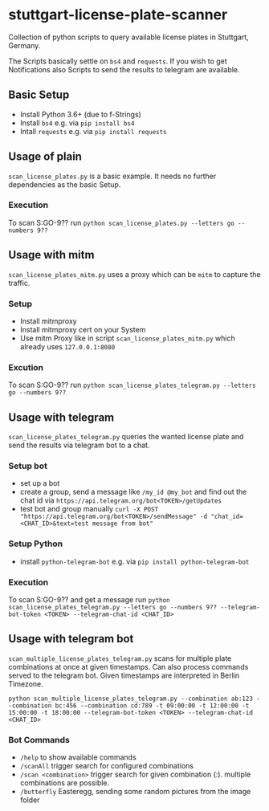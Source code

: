 # stuttgart-license-plate-scanner
Collection of python scripts to query available license plates in Stuttgart, Germany.

The Scripts basically settle on `bs4` and `requests`.
If you wish to get Notifications also Scripts to send the results to telegram are available.

## Basic Setup
* Install Python 3.6+ (due to f-Strings)
* Install `bs4` e.g. via `pip install bs4`
* Intall `requests` e.g. via `pip install requests`

## Usage of plain
`scan_license_plates.py` is a basic example. It needs no further dependencies as the basic Setup.

### Execution
To scan S:GO-9?? run `python scan_license_plates.py --letters go --numbers 9??`

## Usage with mitm
`scan_license_plates_mitm.py` uses a proxy which can be `mitm` to capture the traffic.
### Setup
* Install mitmproxy
* Install mitmproxy cert on your System
* Use mitm Proxy like in script `scan_license_plates_mitm.py` which already uses `127.0.0.1:8080`

### Excution
To scan S:GO-9?? run `python scan_license_plates_telegram.py --letters go --numbers 9??`

## Usage with telegram
`scan_license_plates_telegram.py` queries the wanted license plate and send the results via telegram bot to a chat.

### Setup bot
* set up a bot
* create a group, send a message like `/my_id @my_bot` and find out the chat id via `https://api.telegram.org/bot<TOKEN>/getUpdates`
* test bot and group manually `curl -X POST "https://api.telegram.org/bot<TOKEN>/sendMessage" -d "chat_id=<CHAT_ID>&text=test message from bot"`

### Setup Python
* install `python-telegram-bot` e.g. via `pip install python-telegram-bot`

### Execution
To scan S:GO-9?? and get a message run `python scan_license_plates_telegram.py --letters go --numbers 9?? --telegram-bot-token <TOKEN> --telegram-chat-id <CHAT_ID>`

## Usage with telegram bot
`scan_multiple_license_plates_telegram.py` scans for multiple plate combinations at once at given timestamps. Can also process commands served to the telegram bot. Given timestamps are interpreted in Berlin Timezone.

`python scan_multiple_license_plates_telegram.py --combination ab:123 --combination bc:456 --combination cd:789 -t 09:00:00 -t 12:00:00 -t 15:00:00 -t 18:00:00 --telegram-bot-token <TOKEN> --telegram-chat-id <CHAT_ID>`

### Bot Commands
* `/help` to show available commands
* `/scanAll` trigger search for configured combinations
* `/scan <combination>` trigger search for given combination (<letters>:<numbers>). multiple combinations are possible.
* `/butterfly` Easteregg, sending some random pictures from the image folder